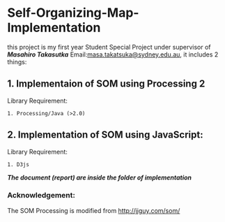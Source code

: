 # Self-Organizing-Map-Implementation

this project is my first year Student Special Project under supervisor of ***Masahiro Takasutka*** Email:masa.takatsuka@sydney.edu.au, it includes 2 things:

## 1. Implementaion of SOM using Processing 2
  
   Library Requirement:
   
    1. Processing/Java (>2.0)

## 2. Implementation of SOM using JavaScript:
  Library Requirement:
  
    1. D3js 
    

***The document (report) are inside the folder of implementation***

### Acknowledgement:

The SOM Processing is modified from 
http://jjguy.com/som/
